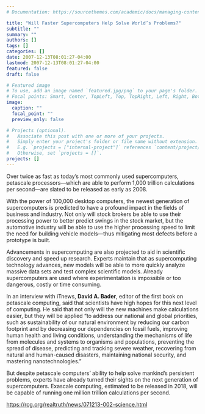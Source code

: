 ```yaml
---
# Documentation: https://sourcethemes.com/academic/docs/managing-content/

title: "Will Faster Supercomputers Help Solve World’s Problems?"
subtitle: ""
summary: ""
authors: []
tags: []
categories: []
date: 2007-12-13T08:01:27-04:00
lastmod: 2007-12-13T08:01:27-04:00
featured: false
draft: false

# Featured image
# To use, add an image named `featured.jpg/png` to your page's folder.
# Focal points: Smart, Center, TopLeft, Top, TopRight, Left, Right, BottomLeft, Bottom, BottomRight.
image:
  caption: ""
  focal_point: ""
  preview_only: false

# Projects (optional).
#   Associate this post with one or more of your projects.
#   Simply enter your project's folder or file name without extension.
#   E.g. `projects = ["internal-project"]` references `content/project/deep-learning/index.md`.
#   Otherwise, set `projects = []`.
projects: []
---
```


Over twice as fast as today’s most commonly used supercomputers, petascale processors—which are able to
perform 1,000 trillion calculations per second—are slated to be released as early as 2008.

With the power of 100,000 desktop computers, the newest generation of supercomputers is predicted to have a
profound impact in the fields of business and industry. Not only will stock brokers be able to use their processing
power to better predict swings in the stock market, but the automotive industry will be able to use the higher
processing speed to limit the need for building vehicle models—thus mitigating most defects before a prototype
is built.

Advancements in supercomputing are also projected to aid in scientific discovery and speed up research. Experts
maintain that as supercomputing technology advances, new models will be able to more quickly analyze massive
data sets and test complex scientific models. Already supercomputers are used where experimentation is
impossible or too dangerous, costly or time consuming.

In an interview with iTnews, **David A. Bader**, editor of the first book on petascale computing, said that scientists
have high hopes for this next level of computing. He said that not only will the new machines make calculations
easier, but they will be
applied “to address our national and global priorities, such as sustainability of our natural environment by
reducing our carbon footprint and by decreasing our dependencies on fossil fuels, improving human health and
living conditions, understanding the mechanisms of life from molecules and systems to organisms and
populations, preventing the spread of disease, predicting and tracking severe weather, recovering from natural
and human-caused disasters, maintaining national security, and mastering nanotechnologies.”

But despite petascale computers’ ability to help solve mankind’s persistent problems, experts have already
turned their sights on the next generation of supercomputers. Exascale computing, estimated to be released in
2018, will be capable of running one million trillion calculations per second.

https://rcg.org/realtruth/news/071213-002-science.html
